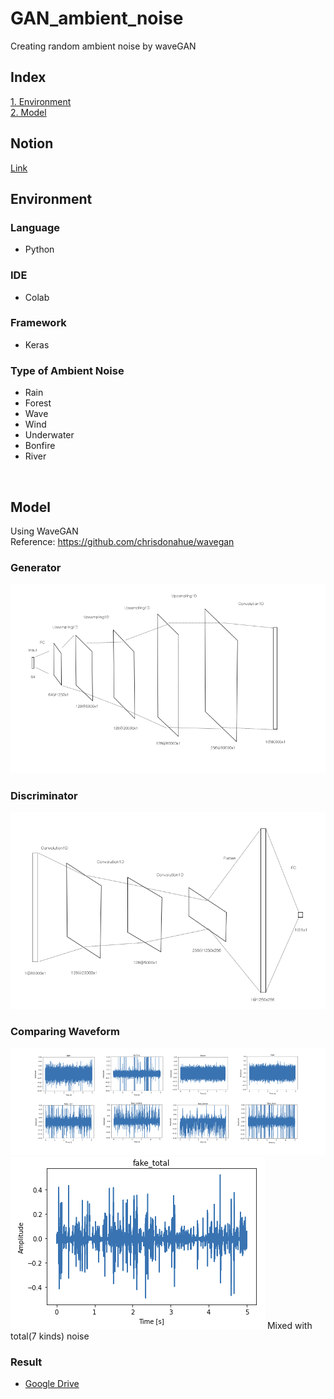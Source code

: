 # GAN_ambient_noise
Creating random ambient noise by waveGAN
<br>

## Index
[1. Environment](#language)
<br>
[2. Model](#model)
<br>

## Notion

[Link](https://www.notion.so/bearhunter49/waveGAN-417aa6a394234b7bb3701071458ef97d)
<br>

## Environment

### Language
- Python

### IDE
- Colab

### Framework
- Keras

### Type of Ambient Noise
- Rain
- Forest
- Wave
- Wind
- Underwater
- Bonfire
- River
<br>

## Model
Using WaveGAN
<br> Reference: https://github.com/chrisdonahue/wavegan

### Generator
<img src='/img/generator.png'>

### Discriminator
<img src='/img/discriminator.png'>

### Comparing Waveform
<img src='/img/4가지비교.png'>
<br>

<img src='/img/total_image.png'>
Mixed with total(7 kinds) noise

### Result
- [Google Drive](https://drive.google.com/drive/folders/1kgXrwgvrUN76e30ITCdyyqiw5tm_XAkb?usp=sharing)
